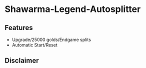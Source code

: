 # Shawarma-Legend-Autosplitter

## Features
  * Upgrade/25000 golds/Endgame splits
  * Automatic Start/Reset

## Disclaimer
